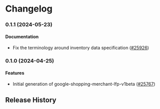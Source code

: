# Changelog

### 0.1.1 (2024-05-23)

#### Documentation

* Fix the terminology around inventory data specification ([#25926](https://github.com/googleapis/google-cloud-ruby/issues/25926)) 

### 0.1.0 (2024-04-25)

#### Features

* Initial generation of google-shopping-merchant-lfp-v1beta ([#25767](https://github.com/googleapis/google-cloud-ruby/issues/25767)) 

## Release History
